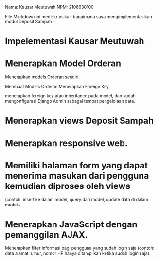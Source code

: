 Nama: Kausar Meutuwah NPM: 2106630100

File Markdown ini mediskripsikan bagaimana saya mengimplementasikan modul Deposit Sampah

# Impelementasi Kausar Meutuwah

# Menerapkan Model Orderan

Menerapkan models Orderan sendiri

Membuat Models Orderan
Menerapkan Foreign Key

menerapkan foreign key atau inheritance pada model, dan sudah mengonfigurasi Django Admin
sebagai tempat pengelolaan data.

# Menerapkan views Deposit Sampah

# Menerapkan responsive web.

# Memiliki halaman form yang dapat menerima masukan dari pengguna kemudian diproses oleh views 
(contoh: insert ke dalam model, query dari model, update data di dalam model).

# Menerapkan JavaScript dengan pemanggilan AJAX.

Menerapkan filter informasi bagi pengguna yang sudah login saja (contoh: data alamat, umur, nomor HP hanya ditampilkan
ketika sudah login saja).

